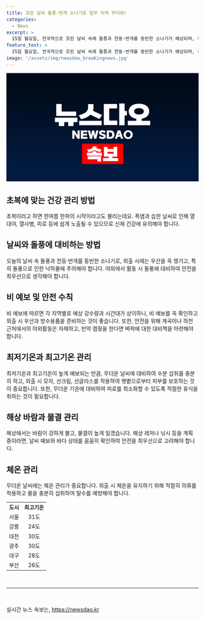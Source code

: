 ```yaml
---
title: 흐린 날씨 돌풍·번개 소나기로 일부 지역 무더워!
categories:
  - News
excerpt: >
  15일 월요일, 전국적으로 흐린 날씨 속에 돌풍과 천둥·번개를 동반한 소나기가 예상되며, 각 지역별로 예상 강수량이 발표되었다. 예보에 따르면, 남부지방과 제주도는 강한 비와 돌풍이 예상되어 주의가 필요하며, 특히 하천 상류에 미리 비가 내려 하류에서 물이 불어날 수 있어야 해 소행이나 야외활동을 삼가해야 한다. 또한, 기온은 20~31도로 예상되며, 바다에도 1.0~3.0m의 물결이 예상되어 안전에 주의해야 할 것으로 보인다.
feature_text: >
  15일 월요일, 전국적으로 흐린 날씨 속에 돌풍과 천둥·번개를 동반한 소나기가 예상되며, 각 지역별로 예상 강수량이 발표되었다. 예보에 따르면, 남부지방과 제주도는 강한 비와 돌풍이 예상되어 주의가 필요하며, 특히 하천 상류에 미리 비가 내려 하류에서 물이 불어날 수 있어야 해 소행이나 야외활동을 삼가해야 한다. 또한, 기온은 20~31도로 예상되며, 바다에도 1.0~3.0m의 물결이 예상되어 안전에 주의해야 할 것으로 보인다.
image: '/assets/img/newsdao_breakingnews.jpg'
---
```


<p><img src="/assets/img/newsdao_breakingnews.jpg" alt="firstkoreanews 속보" /></p>

<h2 data-ke-size="size26">초복에 맞는 건강 관리 방법</h2>

<p data-ke-size="size16">초복이라고 하면 한여름 한파의 시작이라고도 불리는데요. 폭염과 습한 날씨로 인해 열대야, 열사병, 피로 등에 쉽게 노출될 수 있으므로 신체 건강에 유의해야 합니다. </p>

<h2 data-ke-size="size26">날씨와 돌풍에 대비하는 방법</h2>

<p data-ke-size="size16">오늘의 날씨 속 돌풍과 천둥·번개를 동반한 소나기로, 외출 시에는 우산을 꼭 챙기고, 특히 돌풍으로 인한 낙하물에 주의해야 합니다. 야외에서 활동 시 돌풍에 대비하여 안전을 최우선으로 생각해야 합니다. </p>

<h2 data-ke-size="size26">비 예보 및 안전 수칙</h2>

<p data-ke-size="size16">비 예보에 따르면 각 지역별로 예상 강수량과 시간대가 상이하니, 비 예보를 꼭 확인하고 외출 시 우산과 방수용품을 준비하는 것이 좋습니다. 또한, 안전을 위해 계곡이나 하천 근처에서의 야외활동은 자제하고, 만약 캠핑을 한다면 벼락에 대한 대비책을 마련해야 합니다. </p>

<h2 data-ke-size="size26">최저기온과 최고기온 관리</h2>

<p data-ke-size="size16">최저기온과 최고기온이 높게 예보되는 만큼, 무더운 날씨에 대비하여 수분 섭취를 충분히 하고, 외출 시 모자, 선크림, 선글라스를 착용하여 햇볕으로부터 피부를 보호하는 것이 중요합니다. 또한, 무더운 기온에 대비하여 피로를 최소화할 수 있도록 적절한 휴식을 취하는 것이 필요합니다.</p>

<h2 data-ke-size="size26">해상 바람과 물결 관리</h2>

<p data-ke-size="size16">해상에서는 바람이 강하게 불고, 물결이 높게 일겠습니다. 해상 레저나 낚시 등을 계획 중이라면, 날씨 예보와 바다 상태를 꼼꼼히 확인하여 안전을 최우선으로 고려해야 합니다.</p>

<h2 data-ke-size="size26">체온 관리</h2>

<p data-ke-size="size16">무더운 날씨에는 체온 관리가 중요합니다. 외출 시 체온을 유지하기 위해 적절히 의류를 착용하고 물을 충분히 섭취하여 탈수를 예방해야 합니다. </p>

<table>
    <tbody>
        <tr>
            <td style="text-align: center; height: 17px;"><b>도시</b></td>
            <td style="text-align: center; height: 17px;"><b>최고기온</b></td>
        </tr>
        <tr>
            <td style="text-align: center; height: 17px;">서울</td>
            <td style="text-align: center; height: 17px;">31도</td>
        </tr>
        <tr>
            <td style="text-align: center; height: 17px;">강릉</td>
            <td style="text-align: center; height: 17px;">24도</td>
        </tr>
        <tr>
            <td style="text-align: center; height: 17px;">대전</td>
            <td style="text-align: center; height: 17px;">30도</td>
        </tr>
        <tr>
            <td style="text-align: center; height: 17px;">광주</td>
            <td style="text-align: center; height: 17px;">30도</td>
        </tr>
        <tr>
            <td style="text-align: center; height: 17px;">대구</td>
            <td style="text-align: center; height: 17px;">28도</td>
        </tr>
        <tr>
            <td style="text-align: center; height: 17px;">부산</td>
            <td style="text-align: center; height: 17px;">26도</td>
        </tr>
    </tbody>
</table>

<p data-ke-size="size16">&nbsp;</p>

<hr>

<p data-ke-size="size16">&nbsp;</p>
실시간 뉴스 속보는, <a href="https://newsdao.kr" rel="dofollow">https://newsdao.kr</a>


